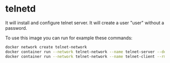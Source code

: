 # telnetd

It will install and configure telnet server.
It will create a user "user" without a password.

To use this image you can run for example these commands:

```bash
docker network create telnet-network
docker container run --network telnet-network --name telnet-server --detach --restart unless-stopped secobau/telnetd:alpine-1.1
docker container run --network telnet-network --name telnet-client --rm --interactive --tty secobau/telnetd:alpine-1.1 telnet telnet-server 23
```
